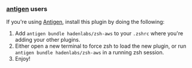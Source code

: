 ### [antigen](https://github.com/zsh-users/antigen) users

If you're using [Antigen](https://github.com/zsh-users/antigen), install this plugin by doing the following:

1.  Add `antigen bundle hadenlabs/zsh-aws` to your `.zshrc` where you're adding your other plugins.
2.  Either open a new terminal to force zsh to load the new plugin, or run `antigen bundle hadenlabs/zsh-aws` in a running zsh session.
3.  Enjoy!
